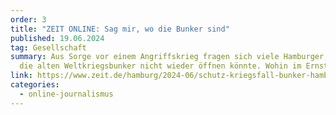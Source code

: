 ```yaml
---
order: 3
title: "ZEIT ONLINE: Sag mir, wo die Bunker sind"
published: 19.06.2024
tag: Gesellschaft
summary: Aus Sorge vor einem Angriffskrieg fragen sich viele Hamburger, ob man
  die alten Weltkriegsbunker nicht wieder öffnen könnte. Wohin im Ernstfall?
link: https://www.zeit.de/hamburg/2024-06/schutz-kriegsfall-bunker-hamburg-weltkrieg-oeffnung
categories:
  - online-journalismus
---
```

